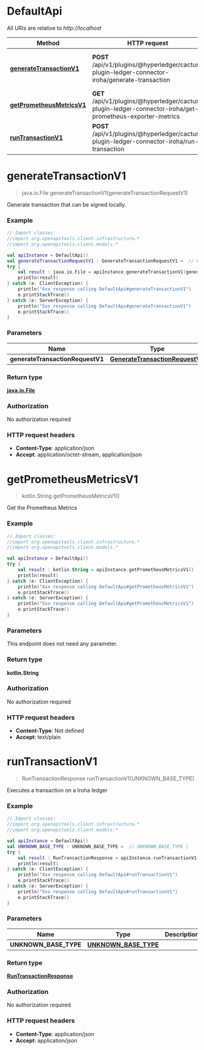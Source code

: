 # DefaultApi

All URIs are relative to *http://localhost*

Method | HTTP request | Description
------------- | ------------- | -------------
[**generateTransactionV1**](DefaultApi.md#generateTransactionV1) | **POST** /api/v1/plugins/@hyperledger/cactus-plugin-ledger-connector-iroha/generate-transaction | Generate transaction that can be signed locally.
[**getPrometheusMetricsV1**](DefaultApi.md#getPrometheusMetricsV1) | **GET** /api/v1/plugins/@hyperledger/cactus-plugin-ledger-connector-iroha/get-prometheus-exporter-metrics | Get the Prometheus Metrics
[**runTransactionV1**](DefaultApi.md#runTransactionV1) | **POST** /api/v1/plugins/@hyperledger/cactus-plugin-ledger-connector-iroha/run-transaction | Executes a transaction on a Iroha ledger


<a name="generateTransactionV1"></a>
# **generateTransactionV1**
> java.io.File generateTransactionV1(generateTransactionRequestV1)

Generate transaction that can be signed locally.

### Example
```kotlin
// Import classes:
//import org.openapitools.client.infrastructure.*
//import org.openapitools.client.models.*

val apiInstance = DefaultApi()
val generateTransactionRequestV1 : GenerateTransactionRequestV1 =  // GenerateTransactionRequestV1 | 
try {
    val result : java.io.File = apiInstance.generateTransactionV1(generateTransactionRequestV1)
    println(result)
} catch (e: ClientException) {
    println("4xx response calling DefaultApi#generateTransactionV1")
    e.printStackTrace()
} catch (e: ServerException) {
    println("5xx response calling DefaultApi#generateTransactionV1")
    e.printStackTrace()
}
```

### Parameters

Name | Type | Description  | Notes
------------- | ------------- | ------------- | -------------
 **generateTransactionRequestV1** | [**GenerateTransactionRequestV1**](GenerateTransactionRequestV1.md)|  | [optional]

### Return type

[**java.io.File**](java.io.File.md)

### Authorization

No authorization required

### HTTP request headers

 - **Content-Type**: application/json
 - **Accept**: application/octet-stream, application/json

<a name="getPrometheusMetricsV1"></a>
# **getPrometheusMetricsV1**
> kotlin.String getPrometheusMetricsV1()

Get the Prometheus Metrics

### Example
```kotlin
// Import classes:
//import org.openapitools.client.infrastructure.*
//import org.openapitools.client.models.*

val apiInstance = DefaultApi()
try {
    val result : kotlin.String = apiInstance.getPrometheusMetricsV1()
    println(result)
} catch (e: ClientException) {
    println("4xx response calling DefaultApi#getPrometheusMetricsV1")
    e.printStackTrace()
} catch (e: ServerException) {
    println("5xx response calling DefaultApi#getPrometheusMetricsV1")
    e.printStackTrace()
}
```

### Parameters
This endpoint does not need any parameter.

### Return type

**kotlin.String**

### Authorization

No authorization required

### HTTP request headers

 - **Content-Type**: Not defined
 - **Accept**: text/plain

<a name="runTransactionV1"></a>
# **runTransactionV1**
> RunTransactionResponse runTransactionV1(UNKNOWN_BASE_TYPE)

Executes a transaction on a Iroha ledger

### Example
```kotlin
// Import classes:
//import org.openapitools.client.infrastructure.*
//import org.openapitools.client.models.*

val apiInstance = DefaultApi()
val UNKNOWN_BASE_TYPE : UNKNOWN_BASE_TYPE =  // UNKNOWN_BASE_TYPE | 
try {
    val result : RunTransactionResponse = apiInstance.runTransactionV1(UNKNOWN_BASE_TYPE)
    println(result)
} catch (e: ClientException) {
    println("4xx response calling DefaultApi#runTransactionV1")
    e.printStackTrace()
} catch (e: ServerException) {
    println("5xx response calling DefaultApi#runTransactionV1")
    e.printStackTrace()
}
```

### Parameters

Name | Type | Description  | Notes
------------- | ------------- | ------------- | -------------
 **UNKNOWN_BASE_TYPE** | [**UNKNOWN_BASE_TYPE**](UNKNOWN_BASE_TYPE.md)|  | [optional]

### Return type

[**RunTransactionResponse**](RunTransactionResponse.md)

### Authorization

No authorization required

### HTTP request headers

 - **Content-Type**: application/json
 - **Accept**: application/json

